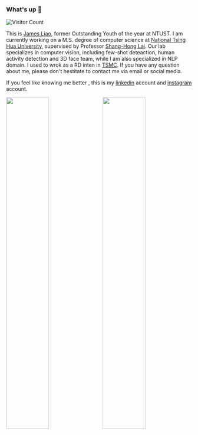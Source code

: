 ### What's up 👋 
![Visitor Count](https://komarev.com/ghpvc/?username=JamesLiao714&color=green&label=Profile+Viewers+2022)

This is [James Liao](https://jamesliao714.github.io/), former Outstanding Youth of the year at NTUST. I am currently working on a M.S. degree of computer science at [National Tsing Hua University](https://www.nthu.edu.tw/), supervised by Professor [Shang-Hong Lai](http://www.cs.nthu.edu.tw/~lai/). Our lab specializes in computer vision, including few-shot deteaction, human activity detection and 3D face team, while I am also specialized in NLP domain. I used to wrok as a RD inten in [TSMC](https://www.tsmc.com/english). If you have any question about me, please don't hestitate to contact me via email or social media.

If you feel like knowing me better , this is my [linkedin](https://www.linkedin.com/in/jamesliao714/) account and [instagram](https://www.instagram.com/jjj_liao/?fbclid=IwAR3mk59apPBZOoriyTDC8h06QHH0U62PdJ2h_kgLl_kOd31E4oLelVrvt8w) account.

<img  src="https://github-readme-stats.vercel.app/api?username=JamesLiao714&count_private=true&hide_border=false&include_all_commits=true&show_icons=true&card_width=300" width="48%" align="right" >
<img  src="https://github-readme-stats.vercel.app/api/top-langs/?username=JamesLiao714&layout=compact&langs_count=6&hide_title=true&hide_border=false" width="48%" >


